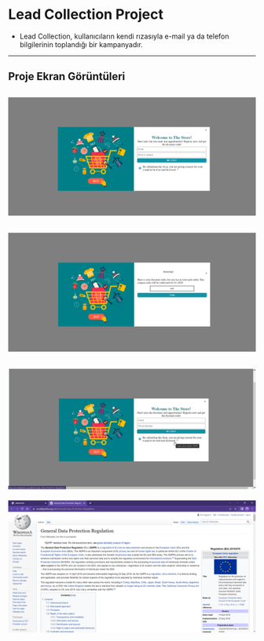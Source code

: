 ﻿# Lead Collection Project
 - Lead Collection, kullanıcıların kendi rızasıyla e-mail ya da telefon bilgilerinin toplandığı bir
kampanyadır.
---

 ## Proje Ekran Görüntüleri

 ![Register_Page](https://github.com/melekny/Lead-Collection-Project/blob/main/images/project_1.png)
 ---
 ![Successfull](https://github.com/melekny/Lead-Collection-Project/blob/main/images/project_2.png)
 ---
 ![GDPR_Checkbox](https://github.com/melekny/Lead-Collection-Project/blob/main/images/project_3.png)
 ---
 ![GDPR_Wiki](https://github.com/melekny/Lead-Collection-Project/blob/main/images/project_4.png)